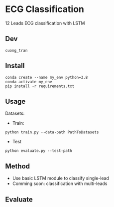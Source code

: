 # ECG Classification
12 Leads ECG classification with LSTM
## Dev
```cuong_tran```
## Install
```buildoutcfg
conda create --name my_env python=3.8
conda activate my_env
pip install -r requirements.txt
```
## Usage
Datasets: 
- Train:
```buildoutcfg
python train.py --data-path PathToDatasets
```
- Test
```buildoutcfg
python evaluate.py --test-path
```
## Method
- Use basic LSTM module to classify single-lead 
- Comming soon: classification with multi-leads
## Evaluate

